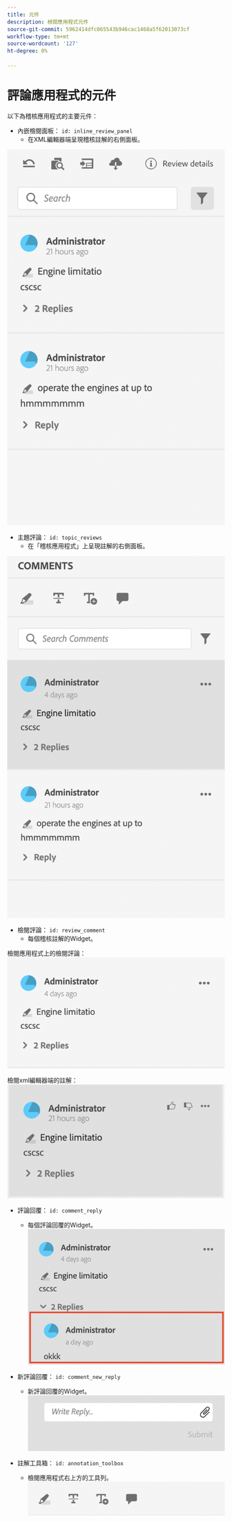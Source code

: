 ```yaml
---
title: 元件
description: 檢閱應用程式元件
source-git-commit: 5962414dfc065543b946cac1468a5f62013073cf
workflow-type: tm+mt
source-wordcount: '127'
ht-degree: 0%

---
```



# 評論應用程式的元件

以下為稽核應用程式的主要元件：

- 內嵌檢閱面板： `id: inline_review_panel`
   - 在XML編輯器端呈現稽核註解的右側面板。

![內嵌稽核面板熒幕擷圖](./imgs/inline_review.png)

- 主題評論： `id: topic_reviews`
   - 在「稽核應用程式」上呈現註解的右側面板。

![主題評論面板熒幕擷圖](./imgs/topic_reviews.png)

- 檢閱評論： `id: review_comment`
   - 每個稽核註解的Widget。

檢閱應用程式上的檢閱評論：
![評論熒幕擷圖](./imgs/review_comment.png)

檢閱xml編輯器端的註解：
![評論熒幕擷圖](./imgs/review_comment_xmleditor.png)

- 評論回覆： `id: comment_reply`
   - 每個評論回覆的Widget。
     ![評論回覆熒幕擷圖](./imgs/reply.png)

- 新評論回覆： `id: comment_new_reply`
   - 新評論回覆的Widget。
     ![新增評論回覆熒幕擷圖](./imgs/new_reply.png)

- 註解工具箱： `id: annotation_toolbox`
   - 檢閱應用程式右上方的工具列。
     ![註解工具箱熒幕擷圖](./imgs/annotation_toolbox.png)
